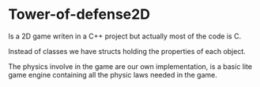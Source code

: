 Tower-of-defense2D
==================

Is a 2D game writen in a C++ project but actually most of the code is C.

Instead of classes we have structs holding the properties of each object.

The physics involve in the game are our own implementation, is a basic lite game engine
containing all the physic laws needed in the game.
